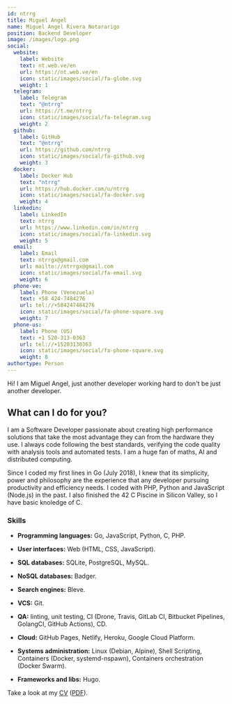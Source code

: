 ```yaml
---
id: ntrrg
title: Miguel Angel
name: Miguel Angel Rivera Notararigo
position: Backend Developer
image: /images/logo.png
social:
  website:
    label: Website
    text: nt.web.ve/en
    url: https://nt.web.ve/en
    icon: static/images/social/fa-globe.svg
    weight: 1
  telegram:
    label: Telegram
    text: "@ntrrg"
    url: https://t.me/ntrrg
    icon: static/images/social/fa-telegram.svg
    weight: 2
  github:
    label: GitHub
    text: "@ntrrg"
    url: https://github.com/ntrrg
    icon: static/images/social/fa-github.svg
    weight: 3
  docker:
    label: Docker Hub
    text: "ntrrg"
    url: https://hub.docker.com/u/ntrrg
    icon: static/images/social/fa-docker.svg
    weight: 4
  linkedin:
    label: LinkedIn
    text: ntrrg
    url: https://www.linkedin.com/in/ntrrg
    icon: static/images/social/fa-linkedin.svg
    weight: 5
  email:
    label: Email
    text: ntrrgx@gmail.com
    url: mailto://ntrrgx@gmail.com
    icon: static/images/social/fa-email.svg
    weight: 6
  phone-ve:
    label: Phone (Venezuela)
    text: +58 424-7484276
    url: tel://+584247484276
    icon: static/images/social/fa-phone-square.svg
    weight: 7
  phone-us:
    label: Phone (US)
    text: +1 520-313-0363
    url: tel://+15203130363
    icon: static/images/social/fa-phone-square.svg
    weight: 8
authortype: Person
---
```


Hi! I am Miguel Angel, just another developer working hard to don't be just
another developer.

## What can I do for you?

I am a Software Developer passionate about creating high performance solutions
that take the most advantage they can from the hardware they use. I always code
following the best standards, verifying the code quality with analysis tools
and automated tests. I am a huge fan of maths, AI and distributed computing.

Since I coded my first lines in Go (July 2018), I knew that its simplicity,
power and philosophy are the experience that any developer pursuing
productivity and efficiency needs. I coded with PHP, Python and JavaScript
(Node.js) in the past. I also finished the 42 C Piscine in Silicon Valley, so I
have basic knoledge of C.

### Skills

* **Programming languages:** Go, JavaScript, Python, C, PHP.

* **User interfaces:** Web (HTML, CSS, JavaScript).

* **SQL databases:** SQLite, PostgreSQL, MySQL.

* **NoSQL databases:** Badger.

* **Search engines:** Bleve.

* **VCS:** Git.

* **QA:** linting, unit testing, CI (Drone, Travis, GitLab CI, Bitbucket
  Pipelines, GolangCI, GitHub Actions), CD.

* **Cloud:** GitHub Pages, Netlify, Heroku, Google Cloud Platform.

* **Systems administration:** Linux (Debian, Alpine), Shell Scripting,
  Containers (Docker, systemd-nspawn), Containers orchestration (Docker Swarm).

* **Frameworks and libs:** Hugo.

Take a look at my [CV](https://docs.google.com/document/d/1dbXk7CYAAG_MefJ4i5bddwkH6z9esE-y-NjpB1_PGdQ/edit?usp=sharing) ([PDF](/cv/en.pdf)).

